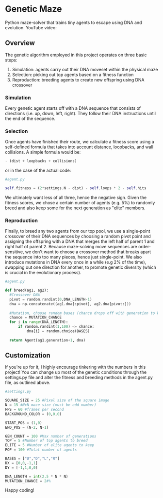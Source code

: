 # Genetic Maze
Python maze-solver that trains tiny agents to escape using DNA and evolution.
YouTube video: 

## Overview
The genetic algorithm employed in this project operates on three basic steps:
1. Simulation: agents carry out their DNA moveset within the physical maze
2. Selection: picking out top agents based on a fitness function
3. Reproduction: breeding agents to create new offspring using DNA crossover

### Simulation
Every genetic agent starts off with a DNA sequence that consists of directions (i.e. up, down, left, right). They follow their DNA instructions until the end of the sequence.

### Selection
Once agents have finished their route, we calculate a fitness score using a self-defined formula that takes into account distance, loopbacks, and wall collisions. A simple formula would be:
```python
- (dist + loopbacks + collisions)
```
or in the case of the actual code:
```python
#agent.py

self.fitness = (2*settings.N - dist) - self.loops * 2 - self.hits
```
We ultimately want less of all three, hence the negative sign. Given the fitness scores, we chose a certain number of agents (e.g. 5%) to randomly breed and also keep some for the next generation as "elite" members.

### Reproduction
Finally, to breed any two agents from our top pool, we use a single-point crossover of their DNA sequences by choosing a random pivot point and assigning the offspring with a DNA that merges the left half of parent 1 and right half of parent 2. Because maze-solving move sequences are order-sensitive, we don't want to choose a crossover method that breaks apart the sequence into too many pieces, hence just single-point. We also introduce mutations in DNA every once in a while (e.g 2% of the time), swapping out one direction for another, to promote genetic diversity (which is crucial in the evolutionary process). 

```python
#agent.py

def breed(ag1, ag2):
  #Crossover DNA
  pivot = random.randint(0,DNA_LENGTH-1)
  dna = np.concatenate((ag1.dna[:pivot], ag2.dna[pivot:]))
  
  #Mutation, choose random bases (chance drops off with generation to keep genes more refined)
  chance = MUTATION_CHANCE
  for i in range(DNA_LENGTH):
      if random.randint(1,100) <= chance:
          dna[i] = random.choice(BASES) 
  
  return Agent(ag1.generation+1, dna)
```
## Customization
If you're up for it, I highly encourage tinkering with the numbers in this project! You can change up most of the genetic conditions through the settings.py file and alter the fitness and breeding methods in the agent.py file, as outlined above.

```python
#settings.py

SQUARE_SIZE = 25 #Pixel size of the square image
N = 15 #NxN maze size (must be odd number)
FPS = 60 #frames per second
BACKGROUND_COLOR = (0,0,0)

START_POS = (1,0)
END_POS = (N-2, N-1)

GEN_COUNT = 100 #Max number of generations
TOP = 5 #Number of top agents to breed
ELITE = 5 #Number of elite agents to keep
POP = 100 #Total number of agents

BASES = ["U","D","L","R"]
DX = [0,0,-1,1]
DY = [-1,1,0,0]

DNA_LENGTH = int(2.5 * N * N)
MUTATION_CHANCE = 2#%
```
Happy coding!
